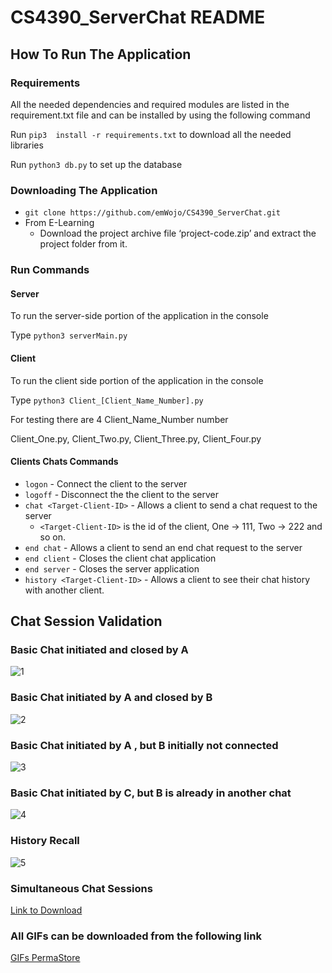 # CS4390_ServerChat README
## How To Run The Application
### Requirements
All the needed dependencies and required modules  are listed in the requirement.txt file and can be installed by using the following command

Run `pip3  install -r requirements.txt` to download all the needed libraries

Run `python3 db.py` to set up the database

### Downloading The Application
- `git clone https://github.com/emWojo/CS4390_ServerChat.git`
- From E-Learning
   - Download the project archive file ‘project-code.zip’ and extract the project folder from it.


### Run Commands 

#### Server
To run the server-side portion of the application in the console

Type `python3 serverMain.py`

#### Client
To run the client side portion of the application in the console

Type `python3 Client_[Client_Name_Number].py`

For testing there are 4 Client_Name_Number number

Client_One.py, Client_Two.py, Client_Three.py, Client_Four.py

#### Clients Chats Commands
- `logon` - Connect the client to the server
- `logoff` - Disconnect the the client to the server
- `chat <Target-Client-ID>` - Allows a client to send a chat request to the server
   - `<Target-Client-ID>` is the id of the client, One -> 111, Two -> 222 and so on.
- `end chat`  - Allows a client to send an end chat request to the server
- `end client` - Closes the client chat application
- `end server` - Closes the server application
- `history <Target-Client-ID>` - Allows a client to see their chat history with another client.

## Chat Session Validation

### Basic Chat initiated and closed by A
![1](https://i.postimg.cc/Yq1Cy42Z/init-Close-A.gif)

### Basic Chat initiated by A and closed by B
![2](https://i.postimg.cc/7YvLV14S/init-Aend-B.gif)

### Basic Chat initiated by A , but B initially not connected
![3](https://i.postimg.cc/JnvzSZkV/init-Anot-Con-B.gif)

### Basic Chat initiated by C, but B is already in another chat
![4](https://i.postimg.cc/k4B5jfDv/3interrupts.gif)

### History Recall
![5](https://i.postimg.cc/P5T5GtPx/history-AB.gif)

### Simultaneous Chat Sessions
[Link to Download](https://drive.google.com/file/d/1uRbGrFz3BqiixAp5JABIjKXJSvS3caqr/view?usp=sharing)

### All GIFs can be downloaded from the following link
[GIFs PermaStore](https://drive.google.com/drive/folders/1p2gQRS_eCdHSbtNXnFoIV5Ht92fOMUA6?usp=sharing)
